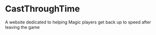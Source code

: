 # CastThroughTime
A website dedicated to helping Magic players get back up to speed after leaving the game
